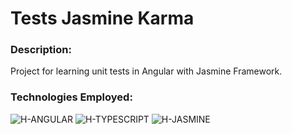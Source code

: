 # Tests Jasmine Karma

### Description:
<div>
  <p>
    Project for learning unit tests in Angular with Jasmine Framework.
  </p>
</div>

### Technologies Employed:
<div>
  <img alt="H-ANGULAR" src="https://img.shields.io/badge/Angular-DD0031?style=for-the-badge&logo=angular&logoColor=white">
  <img alt="H-TYPESCRIPT" src="https://img.shields.io/badge/TypeScript-007ACC?style=for-the-badge&logo=typescript&logoColor=white">
  <img alt="H-JASMINE" src="https://img.shields.io/badge/Jasmine-993999?style=for-the-badge&logo=Jasmine&logoColor=white">
</div>
<br>
